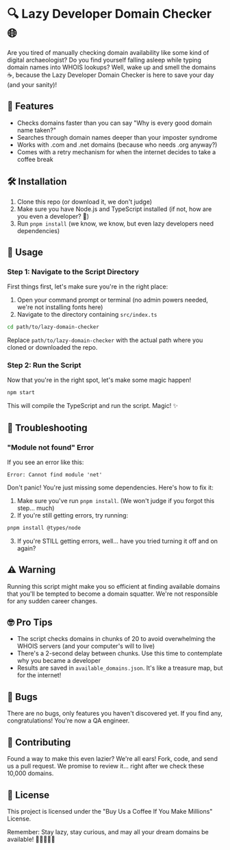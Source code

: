 # 🔍 Lazy Developer Domain Checker 🌐

Are you tired of manually checking domain availability like some kind of digital archaeologist? Do you find yourself falling asleep while typing domain names into WHOIS lookups? Well, wake up and smell the domains ☕, because the Lazy Developer Domain Checker is here to save your day (and your sanity)!

## 🎉 Features

- Checks domains faster than you can say "Why is every good domain name taken?"
- Searches through domain names deeper than your imposter syndrome
- Works with .com and .net domains (because who needs .org anyway?)
- Comes with a retry mechanism for when the internet decides to take a coffee break

## 🛠 Installation

1. Clone this repo (or download it, we don't judge)
2. Make sure you have Node.js and TypeScript installed (if not, how are you even a developer? 🤔)
3. Run `pnpm install` (we know, we know, but even lazy developers need dependencies)

## 🚀 Usage

### Step 1: Navigate to the Script Directory

First things first, let's make sure you're in the right place:

1. Open your command prompt or terminal (no admin powers needed, we're not installing fonts here)
2. Navigate to the directory containing `src/index.ts`

```bash
cd path/to/lazy-domain-checker
```

Replace `path/to/lazy-domain-checker` with the actual path where you cloned or downloaded the repo.

### Step 2: Run the Script

Now that you're in the right spot, let's make some magic happen!

```bash
npm start
```

This will compile the TypeScript and run the script. Magic! ✨

## 🚨 Troubleshooting

### "Module not found" Error

If you see an error like this:

```
Error: Cannot find module 'net'
```

Don't panic! You're just missing some dependencies. Here's how to fix it:

1. Make sure you've run `pnpm install`. (We won't judge if you forgot this step... much)
2. If you're still getting errors, try running:

```bash
pnpm install @types/node
```

3. If you're STILL getting errors, well... have you tried turning it off and on again?

## ⚠️ Warning

Running this script might make you so efficient at finding available domains that you'll be tempted to become a domain squatter. We're not responsible for any sudden career changes.

## 🤓 Pro Tips

- The script checks domains in chunks of 20 to avoid overwhelming the WHOIS servers (and your computer's will to live)
- There's a 2-second delay between chunks. Use this time to contemplate why you became a developer
- Results are saved in `available_domains.json`. It's like a treasure map, but for the internet!

## 🐛 Bugs

There are no bugs, only features you haven't discovered yet. If you find any, congratulations! You're now a QA engineer.

## 💖 Contributing

Found a way to make this even lazier? We're all ears! Fork, code, and send us a pull request. We promise to review it... right after we check these 10,000 domains.

## 📜 License

This project is licensed under the "Buy Us a Coffee If You Make Millions" License.

Remember: Stay lazy, stay curious, and may all your dream domains be available! 🦥👩‍💻👨‍💻